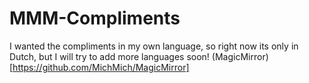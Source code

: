 # MMM-Compliments
I wanted the compliments in my own language, so right now its only in Dutch, but I will try to add more languages soon!
(MagicMirror)[https://github.com/MichMich/MagicMirror]
